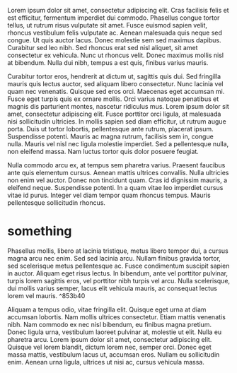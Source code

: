 Lorem ipsum dolor sit amet, consectetur adipiscing elit. Cras facilisis felis et est efficitur, fermentum imperdiet dui commodo. Phasellus congue tortor tellus, ut rutrum risus vulputate sit amet. Fusce euismod sapien velit, rhoncus vestibulum felis vulputate ac. Aenean malesuada quis neque sed congue. Ut quis auctor lacus. Donec molestie sem sed maximus dapibus. Curabitur sed leo nibh. Sed rhoncus erat sed nisl aliquet, sit amet consectetur ex vehicula. Nunc ut rhoncus velit. Donec maximus mollis nisl at bibendum. Nulla dui nibh, tempus a est quis, finibus varius mauris.

Curabitur tortor eros, hendrerit at dictum ut, sagittis quis dui. Sed fringilla mauris quis lectus auctor, sed aliquam libero consectetur. Nunc lacinia vel quam nec venenatis. Quisque sed eros orci. Maecenas eget accumsan mi. Fusce eget turpis quis ex ornare mollis. Orci varius natoque penatibus et magnis dis parturient montes, nascetur ridiculus mus. Lorem ipsum dolor sit amet, consectetur adipiscing elit. Fusce porttitor orci ligula, at malesuada nisi sollicitudin ultricies. In mollis sapien sed diam efficitur, ut rutrum augue porta. Duis ut tortor lobortis, pellentesque ante rutrum, placerat ipsum. Suspendisse potenti. Mauris ac magna rutrum, facilisis sem in, congue nulla. Mauris vel nisl nec ligula molestie imperdiet. Sed a pellentesque nulla, non eleifend massa. Nam luctus tortor quis dolor posuere feugiat.

Nulla commodo arcu ex, at tempus sem pharetra varius. Praesent faucibus ante quis elementum cursus. Aenean mattis ultrices convallis. Nulla ultricies non enim vel auctor. Donec non tincidunt quam. Cras id dignissim mauris, a eleifend neque. Suspendisse potenti. In a quam vitae leo imperdiet cursus vitae id purus. Integer vel diam tempor quam rhoncus tempus. Mauris pellentesque sollicitudin rhoncus.

# something
Phasellus mollis, libero at lacinia tristique, metus libero tempor dui, a cursus magna arcu nec enim. Sed sed lacinia arcu. Nullam finibus gravida tortor, sed scelerisque metus pellentesque ac. Fusce condimentum suscipit sapien in auctor. Aliquam eget risus lectus. In bibendum, ante vel porttitor pulvinar, turpis lorem sagittis eros, vel porttitor nibh turpis vel arcu. Nulla scelerisque, dui mollis varius semper, lacus elit vehicula mauris, ac consequat lectus lorem vel mauris. ^853b40


Aliquam a tempus odio, vitae fringilla elit. Quisque eget urna at diam accumsan lobortis. Nam mollis ultrices consectetur. Etiam mattis venenatis nibh. Nam commodo ex nec nisl bibendum, eu finibus magna pretium. Donec ligula urna, vestibulum laoreet pulvinar at, molestie ut elit. Nulla eu pharetra arcu. Lorem ipsum dolor sit amet, consectetur adipiscing elit. Quisque vel lorem blandit, dictum lorem nec, semper orci. Donec eget massa mattis, vestibulum lacus ut, accumsan eros. Nullam eu sollicitudin enim. Aenean urna ligula, ultrices ut nisi ac, cursus vehicula massa.